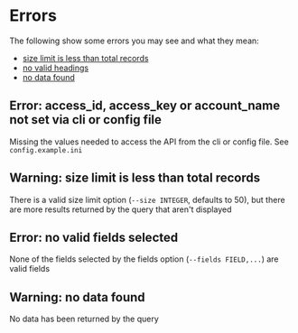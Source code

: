 # Errors

The following show some errors you may see and what they mean:

<!--ts-->
* [size limit is less than total records](#warning-size-limit-is-less-than-total-records)
* [no valid headings](#warning-no-valid-headings)
* [no data found](#warning-no-data-found)
<!--te-->

## Error: access_id, access_key or account_name not set via cli or config file

Missing the values needed to access the API from the cli or config file.
See `config.example.ini`

## Warning: size limit is less than total records

There is a valid size limit option (`--size INTEGER`, defaults to 50),
but there are more results returned by the query that aren't displayed

## Error: no valid fields selected

None of the fields selected by the fields option (`--fields FIELD,...`)
are valid fields

## Warning: no data found

No data has been returned by the query
